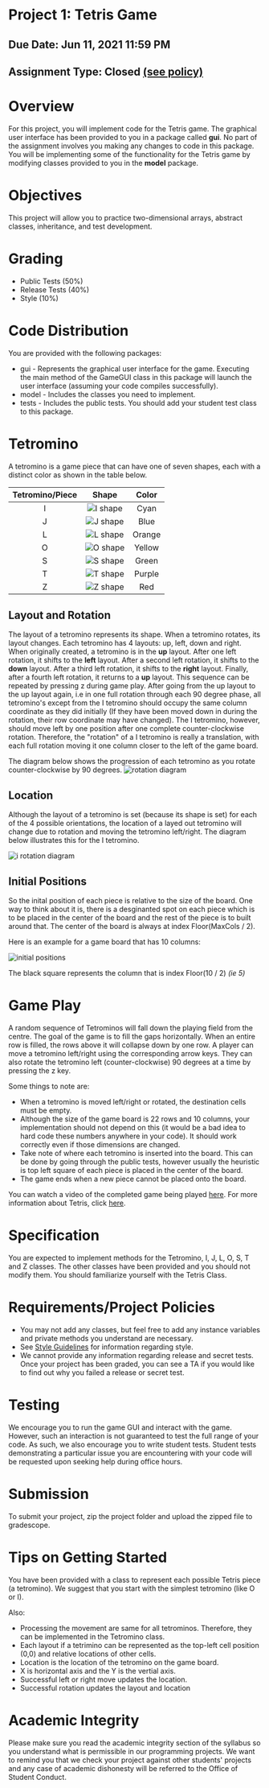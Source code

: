 # Project 1: Tetris Game
## Due Date: Jun 11, 2021 11:59 PM
## Assignment Type: Closed [(see policy)](http://www.cs.umd.edu/class/summer2019/cmsc132/openClosedPolicy.shtml)

# Overview
For this project, you will implement code for the Tetris game. The graphical user interface has been provided to you in a package called **gui**. No part of the assignment involves you making any changes to code in this package. You will be implementing some of the functionality for the Tetris game by modifying classes provided to you in the **model** package.

# Objectives
This project will allow you to practice two-dimensional arrays, abstract classes, inheritance, and test development.

# Grading
* Public Tests (50%)
* Release Tests (40%)
* Style (10%)

# Code Distribution
You are provided with the following packages:
* gui - Represents the graphical user interface for the game. Executing the main method of the GameGUI class in this package will launch the user interface (assuming your code compiles successfully).
* model - Includes the classes you need to implement.
* tests - Includes the public tests. You should add your student test class to this package.

# Tetromino
A tetromino is a game piece that can have one of seven shapes, each with a distinct color as shown in the table below.

| Tetromino/Piece    | Shape  | Color |
|:------------------:|:------:|:-----:|
|I                   |![I shape](./images/i.png)|Cyan|
|J                   |![J shape](./images/j.png)|Blue|
|L                   |![L shape](./images/l.png)|Orange|
|O                   |![O shape](./images/o.png)|Yellow|
|S                   |![S shape](./images/s.png)|Green|
|T                   |![T shape](./images/t.png)|Purple|
|Z                   |![Z shape](./images/z.png)|Red|

## Layout and Rotation
The layout of a tetromino represents its shape. When a tetromino rotates, its layout changes. Each tetromino has 4 layouts: up, left, down and right. When originally created, a tetromino is in the **up** layout. After one left rotation, it shifts to the **left** layout. After a second left rotation, it shifts to the **down** layout. After a third left rotation, it shifts to the **right** layout. Finally, after a fourth left rotation, it returns to a **up** layout. This sequence can be repeated by pressing z during game play. After going from the up layout to the up layout again, i.e in one full rotation through each 90 degree phase, all tetromino's except from the I tetromino should occupy the same column coordinate as they did initially (If they have been moved down in during the rotation, their row coordinate may have changed). The I tetromino, however, should move left by one position after one complete counter-clockwise rotation. Therefore, the "rotation" of a I tetromino is really a translation, with each full rotation moving it one column closer to the left of the game board.

The diagram below shows the progression of each tetromino as you rotate counter-clockwise by 90 degrees.
![rotation diagram](./images/rotation.png)

## Location
Although the layout of a tetromino is set (because its shape is set) for each of the 4 possible orientations, the location of a layed out tetromino will change due to rotation and moving the tetromino left/right. The diagram below illustrates this for the I tetromino.

![i rotation diagram](./images/i_rotation.png)

## Initial Positions
So the inital position of each piece is relative to the size of the board.
One way to think about it is, there is a desginanted spot on each piece which 
is to be placed in the center of the board and the rest of the piece is to built
 around that. The center of the board is always at index Floor(MaxCols / 2).

Here is an example for a game board that has 10 columns:

![initial positions](./images/initial.png)

The black square represents the column that is index Floor(10 / 2) *(ie 5)*

# Game Play
A random sequence of Tetrominos will fall down the playing field from the centre. The goal of the game is to fill the gaps horizontally. When an entire row is filled, the rows above it will collapse down by one row. A player can move a tetromino left/right using the corresponding arrow keys. They can also rotate the  tetromino left (counter-clockwise) 90 degrees at a time by pressing the z key.

Some things to note are:
* When a tetromino is moved left/right or rotated, the destination cells must be empty.
* Although the size of the  game board is 22 rows and 10 columns, your implementation should not depend on this (it would be a bad idea to hard code these numbers anywhere in your code). It should work correctly even if those dimensions are changed.
* Take note of where each tetromino is inserted into the board. This can be done by going through the public tests, however usually the heuristic is top left square of each piece is placed in the center of the board. 
* The game ends when a new piece cannot be placed onto the board. 

You can watch a video of the completed game being played [here](https://www.youtube.com/watch?v=ZTSXeSgZFtQ&feature=youtu.be). For more information about Tetris, click [here](https://en.wikipedia.org/wiki/Tetris).

# Specification
You are expected to implement methods for the Tetromino, I, J, L, O, S, T and Z classes. The other classes have been provided and you should not modify them. You should familiarize yourself with the Tetris Class.

# Requirements/Project Policies
* You may not add any classes, but feel free to add any instance variables and private methods you understand are necessary.
* See [Style Guidelines](http://www.cs.umd.edu/class/summer2017/cmsc132/resources/StyleGuidelines.html) for information regarding style.
* We cannot provide any information regarding release and secret tests. Once your project has been graded, you can see a TA if you would like to find out why you failed a release or secret test.

# Testing
We encourage you to run the game GUI and interact with the game. However, such an interaction is not guaranteed to test the full range of your code. As such, we also encourage you to write student tests. Student tests demonstrating a particular issue you are encountering with your code will be requested upon seeking help during office hours.

# Submission
To submit your project, zip the project folder and upload the zipped file to gradescope.

# Tips on Getting Started
You have been provided with a class to represent each possible Tetris piece (a tetromino). We suggest that you start with the simplest tetromino (like O or I).

Also:
* Processing the movement are same for all tetrominos. Therefore, they can be implemented in the Tetromino class.
* Each layout if a tetrimino can be represented as the top-left cell position (0,0) and relative locations of other cells.
* Location is the location of the tetromino on the game board.
* X is horizontal axis and the Y is the vertial axis.
* Successful left or right move updates the location.
* Successful rotation updates the layout and location

# Academic Integrity
Please make sure you read the academic integrity section of the syllabus so you understand what is permissible in our programming projects. We want to remind you that we check your project against other students' projects and any case of academic dishonesty will be referred to the Office of Student Conduct. 
